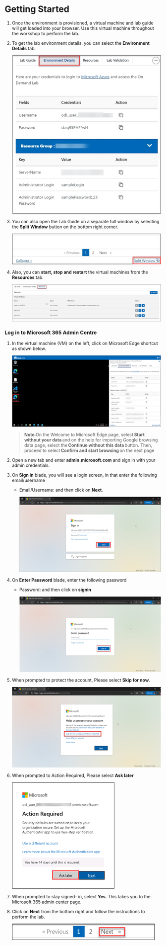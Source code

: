 # Getting Started

1. Once the environment is provisioned, a virtual machine and lab guide will get loaded into your browser. Use this virtual machine throughout the workshop to perform the lab.

1. To get the lab environment details, you can select the **Environment Details** tab.

    ![](../Images/image-100.png)

1. You can also open the Lab Guide on a separate full window by selecting the **Split Window** button on the bottom right corner.

    ![](../Images/image-200.jpg)    

1. Also, you can **start, stop and restart** the virtual machines from the **Resources** tab.

    ![](../Images/image002.jpg)
    
### Log in to Microsoft 365 Admin Centre

1. In the virtual machine (VM) on the left, click on Microsoft Edge shortcut as shown below.

    ![](../Images/edgeshortcut.png)

    >**Note**:On the Welcome to Microsoft Edge page, select **Start without your data** and on the help for importing Google browsing data page, select the **Continue without this data** button. Then, proceed to select **Confirm and start browsing** on the next page

1. Open a new tab and enter **admin.microsoft.com** and sign in with your admin credentials.

1. On **Sign in** blade, you will see a login screen, in that enter the following email/username 
 
    * Email/Username: **<inject key="AzureAdUserEmail"></inject>** and then click on **Next**.

      ![](../Images/module4/lab12/main-2.png)
        
1. On **Enter Password** blade, enter the following password   

    * Password: **<inject key="AzureAdUserPassword"></inject>** and then click on **signin**

      ![](../Images/module4/lab12/main-3.png)
        
1. When prompted to protect the account, Please select **Skip for now**.

      ![](../Images/module4/lab12/main-4.png)
        
1. When prompted to Action Required, Please select **Ask later**

      ![](../Images/lab14-1-3.png)          
     
1. When prompted to stay signed- in, select **Yes**. This takes you to the Microsoft 365 admin center page.
        
1. Click on **Next** from the bottom right and follow the instructions to perform the lab.

     ![](../Images/Sc-900-numbering.png)       
